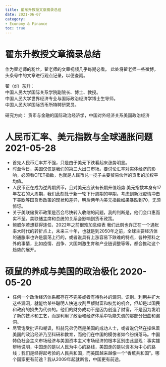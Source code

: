 ```yaml
---
title: 翟东升教授文章摘录总结
date: 2021-06-07
category: 
- Economy & Finance
toc: true
---
```


<!-- omit in toc -->
# 翟东升教授文章摘录总结

作为翟老师的粉丝，翟老师的文章视频几乎每期必看。
此处将翟老师一些微博，头条号中的文章进行观点记录，以便查阅。

<!-- more -->

翟（dí）东升：  
中国人民大学国际关系学院副院长、博士、教授。  
中国人民大学世界经济专业与国际政治经济学博士生导师。  
中国人民大学国际货币所特聘研究员。  

研究方向： 货币与金融的国际政治经济学，中国对外经济关系美国政治经济

# 人民币汇率、美元指数与全球通胀问题 2021-05-28

- 首先人民币汇率并不强，只是由于美元下跌看起来涨势明显。 
- 时至今日，美国仅仅是我们的第三大出口市场。要讨论汇率对实体经济的影响，必须看CFET指数，也就是人民币兑一揽子主要贸易伙伴的货币的加权平均值。 
- 人民币正在成为逆周期货币，且对美元应该有长期升值趋势 美元指数本身有17年左右的大周期，我们此刻处于新一轮下行周期的早期，考虑到新冠疫情冲击下美欧等国货币政策的现状和差异，明后两年内美元指数如果暴跌到70，无须惊讶。 
- 关于美联储货币政策是否会尽快转入收缩的问题，我的判断是，他们会口惠而实不至。美联储主席和总统的关系会影响到货币政策。 
- 鲍威尔若想获得连任，2022年之前很难加息缩表 我们此刻也许正在一个通胀率大时代的转折点上，未来三十年，也就是到2050年之前，全球主要经济体的通胀率也许是震荡上行的，或者说具有上涨容易下跌难的特点，各种预料之外的事情，比如疫情、战争、大国刺激生育和产业链调整等等，都会推动这个趋势的展开。

# 硕鼠的养成与美国的政治极化 2020-05-20

- 任何一个政治经济体系都存在不完美或者有待弥补的漏洞。识别、利用并扩大这些漏洞，就能给某些聪明人快速收割巨额财富和权势的机会，但却是以国民和政府的损失为代价的。他们的财务成功不是因为创造了财富，不是因为发明了新的技术和工艺，而是利用了政治和经济体系中功能失调的那部分扭曲和漏洞。
- 尽管饱受批评和嘲讽，科赫兄弟仍然是美国的成功人士，或者说仍然在操纵着美国的政治经济乃至科研和教育，而他们在中国的模仿者如今纷纷落马。中国特色社会主义市场经济与美国资本主义市场经济的根本区别由此显现：事实雄辩地说明，中国走的是以人民为中心的路线，美国走的是以资本为中心的路线；我们是经得起考验的人民共和国，而美国越来越像一个“香蕉共和国”。哪个国家更有前途？我从2009年起就断言，中国更有前途。
